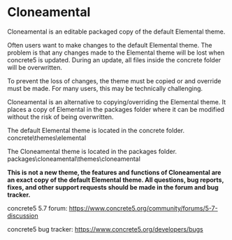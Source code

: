 # Cloneamental

Cloneamental is an editable packaged copy of the default Elemental theme.

Often users want to make changes to the default Elemental theme. The problem is that any changes made to the Elemental theme will be lost when concrete5 is updated. During an update, all files inside the concrete folder will be overwritten.

To prevent the loss of changes, the theme must be copied or and override must be made. For many users, this may be technically challenging.

Cloneamental is an alternative to copying/overriding the Elemental theme. It places a copy of Elemental in the packages folder where it can be modified without the risk of being overwritten.

The default Elemental theme is located in the concrete folder.
concrete\themes\elemental

The Cloneamental theme is located in the packages folder.
packages\cloneamental\themes\cloneamental

**This is not a new theme, the features and functions of Cloneamental are an exact copy of the default Elemental theme. All questions, bug reports, fixes, and other support requests should be made in the forum and bug tracker.**

concrete5 5.7 forum: https://www.concrete5.org/community/forums/5-7-discussion

concrete5 bug tracker: https://www.concrete5.org/developers/bugs
